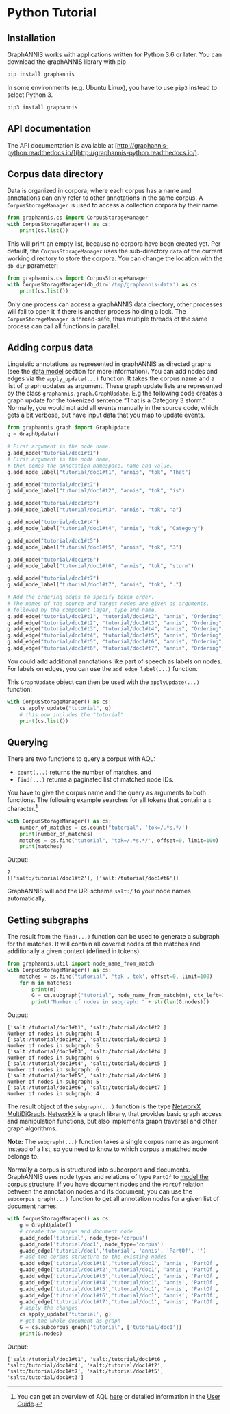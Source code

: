 # Python Tutorial

## Installation

GraphANNIS works with applications written for Python 3.6 or later.
You can download the graphANNIS library with pip
```bash
pip install graphannis
```
In some environments (e.g. Ubuntu Linux), you have to use `pip3` instead to select Python 3.
```bash
pip3 install graphannis
``` 

## API documentation

The API documentation is available at [http://graphannis-python.readthedocs.io/](http://graphannis-python.readthedocs.io/).

## Corpus data directory

Data is organized in corpora, where each corpus has a name and annotations can only refer to other annotations in the same corpus.
A `CorpusStorageManager` is used to access a collection corpora by their name.
```python
from graphannis.cs import CorpusStorageManager
with CorpusStorageManager() as cs:
    print(cs.list())
```
This will print an empty list, because no corpora have been created yet.
Per default, the `CorpusStorageManager` uses the sub-directory `data` of the current working directory to store the corpora.
You can change the location with the `db_dir` parameter:
```python
from graphannis.cs import CorpusStorageManager
with CorpusStorageManager(db_dir='/tmp/graphannis-data') as cs:
    print(cs.list())
```
Only one process can access a graphANNIS data directory, other processes will fail to open it if there is another process holding a lock.
The `CorpusStorageManager` is thread-safe, thus multiple threads of the same process can call all functions in parallel.

## Adding corpus data

Linguistic annotations as represented in graphANNIS as directed graphs (see the [data model](./annotation-graph.md) section for more information).
You can add nodes and edges via the `apply_update(...)` function.
It takes the corpus name and a list of graph updates as argument.
These graph update lists are represented by the class `graphannis.graph.GraphUpdate`.
E.g the following code creates a graph update for the tokenized sentence “That is a Category 3 storm.”
Normally, you would not add all events manually in the source code, which gets a bit verbose, but have input data that you map to update events.

```python
from graphannis.graph import GraphUpdate
g = GraphUpdate()

# First argument is the node name.
g.add_node("tutorial/doc1#t1")
# First argument is the node name, 
# then comes the annotation namespace, name and value.
g.add_node_label("tutorial/doc1#t1", "annis", "tok", "That")

g.add_node("tutorial/doc1#t2")
g.add_node_label("tutorial/doc1#t2", "annis", "tok", "is")

g.add_node("tutorial/doc1#t3")
g.add_node_label("tutorial/doc1#t3", "annis", "tok", "a")

g.add_node("tutorial/doc1#t4")
g.add_node_label("tutorial/doc1#t4", "annis", "tok", "Category")

g.add_node("tutorial/doc1#t5")
g.add_node_label("tutorial/doc1#t5", "annis", "tok", "3")

g.add_node("tutorial/doc1#t6")
g.add_node_label("tutorial/doc1#t6", "annis", "tok", "storm")

g.add_node("tutorial/doc1#t7")
g.add_node_label("tutorial/doc1#t7", "annis", "tok", ".")

# Add the ordering edges to specify token order.
# The names of the source and target nodes are given as arguments, 
# followed by the component layer, type and name.
g.add_edge("tutorial/doc1#t1", "tutorial/doc1#t2", "annis", "Ordering", "")
g.add_edge("tutorial/doc1#t2", "tutorial/doc1#t3", "annis", "Ordering", "")
g.add_edge("tutorial/doc1#t3", "tutorial/doc1#t4", "annis", "Ordering", "")
g.add_edge("tutorial/doc1#t4", "tutorial/doc1#t5", "annis", "Ordering", "")
g.add_edge("tutorial/doc1#t5", "tutorial/doc1#t6", "annis", "Ordering", "")
g.add_edge("tutorial/doc1#t6", "tutorial/doc1#t7", "annis", "Ordering", "")
```
You could add additional annotations like part of speech as labels on nodes.
For labels on edges, you can use the `add_edge_label(...)` function.

This `GraphUpdate` object can then be used with the `applyUpdate(...)` function:
```python
with CorpusStorageManager() as cs:
    cs.apply_update("tutorial", g)
    # this now includes the "tutorial"
    print(cs.list())
```

## Querying 

There are two functions to query a corpus with AQL:
- `count(...)` returns the number of matches, and
- `find(...)` returns a paginated list of matched node IDs.

You have to give the corpus name and the query as arguments to both functions.
The following example searches for all tokens that contain a `s` character.[^aql]
```python
with CorpusStorageManager() as cs: 
    number_of_matches = cs.count("tutorial", 'tok=/.*s.*/')
    print(number_of_matches)
    matches = cs.find("tutorial", 'tok=/.*s.*/', offset=0, limit=100)
    print(matches)
```
Output:
```ignore
2
[['salt:/tutorial/doc1#t2'], ['salt:/tutorial/doc1#t6']]
```
GraphANNIS will add the URI scheme `salt:/` to your node names automatically.

## Getting subgraphs

The result from the `find(...)` function can be used to generate a subgraph for the matches.
It will contain all covered nodes of the matches and additionally a given context (defined in tokens).
```python
from graphannis.util import node_name_from_match
with CorpusStorageManager() as cs: 
    matches = cs.find("tutorial", 'tok . tok', offset=0, limit=100)
    for m in matches:
        print(m)
        G = cs.subgraph("tutorial", node_name_from_match(m), ctx_left=2, ctx_right=2)
        print("Number of nodes in subgraph: " + str(len(G.nodes)))
```
Output:
```ignore
['salt:/tutorial/doc1#t1', 'salt:/tutorial/doc1#t2']
Number of nodes in subgraph: 4
['salt:/tutorial/doc1#t2', 'salt:/tutorial/doc1#t3']
Number of nodes in subgraph: 5
['salt:/tutorial/doc1#t3', 'salt:/tutorial/doc1#t4']
Number of nodes in subgraph: 6
['salt:/tutorial/doc1#t4', 'salt:/tutorial/doc1#t5']
Number of nodes in subgraph: 6
['salt:/tutorial/doc1#t5', 'salt:/tutorial/doc1#t6']
Number of nodes in subgraph: 5
['salt:/tutorial/doc1#t6', 'salt:/tutorial/doc1#t7']
Number of nodes in subgraph: 4

```
The result object of the `subgraph(...)` function is the type [NetworkX MultiDiGraph](https://networkx.github.io/documentation/stable/reference/classes/multidigraph.html).
[NetworkX](https://networkx.github.io/documentation/stable/tutorial.html) is a graph library, that provides basic graph access and manipulation functions, but also implements graph traversal and other graph algorithms.

**Note:** The `subgraph(...)` function takes a single corpus name as argument instead of a list, so you need to know to which corpus a matched node belongs to.

Normally a corpus is structured into subcorpora and documents.
GraphANNIS uses node types and relations of type `PartOf` to [model the corpus structure](annotation-graph.md#corpus-structure).
If you have document nodes and the `PartOf` relation between the annotation nodes and its document, you can use the
`subcorpus_graph(...)` function to get all annotation nodes for a given list of document names.

```python
with CorpusStorageManager() as cs:
    g = GraphUpdate()
    # create the corpus and document node
    g.add_node('tutorial', node_type='corpus')
    g.add_node('tutorial/doc1', node_type='corpus')
    g.add_edge('tutorial/doc1','tutorial', 'annis', 'PartOf', '')
    # add the corpus structure to the existing nodes
    g.add_edge('tutorial/doc1#t1','tutorial/doc1', 'annis', 'PartOf', '')
    g.add_edge('tutorial/doc1#t2','tutorial/doc1', 'annis', 'PartOf', '')
    g.add_edge('tutorial/doc1#t3','tutorial/doc1', 'annis', 'PartOf', '')
    g.add_edge('tutorial/doc1#t4','tutorial/doc1', 'annis', 'PartOf', '')
    g.add_edge('tutorial/doc1#t5','tutorial/doc1', 'annis', 'PartOf', '')
    g.add_edge('tutorial/doc1#t6','tutorial/doc1', 'annis', 'PartOf', '')
    g.add_edge('tutorial/doc1#t7','tutorial/doc1', 'annis', 'PartOf', '')
    # apply the changes
    cs.apply_update('tutorial', g)
    # get the whole document as graph
    G = cs.subcorpus_graph('tutorial', ['tutorial/doc1'])
    print(G.nodes)
```
Output:
```ignore
['salt:/tutorial/doc1#t1', 'salt:/tutorial/doc1#t6', 'salt:/tutorial/doc1#t4', 'salt:/tutorial/doc1#t2', 'salt:/tutorial/doc1#t7', 'salt:/tutorial/doc1#t5', 'salt:/tutorial/doc1#t3']
```

[^aql]: You can get an overview of AQL [here](http://corpus-tools.org/annis/aql.html) or detailed information in the
[User Guide](http://korpling.github.io/ANNIS/3.6/user-guide/aql.html).
